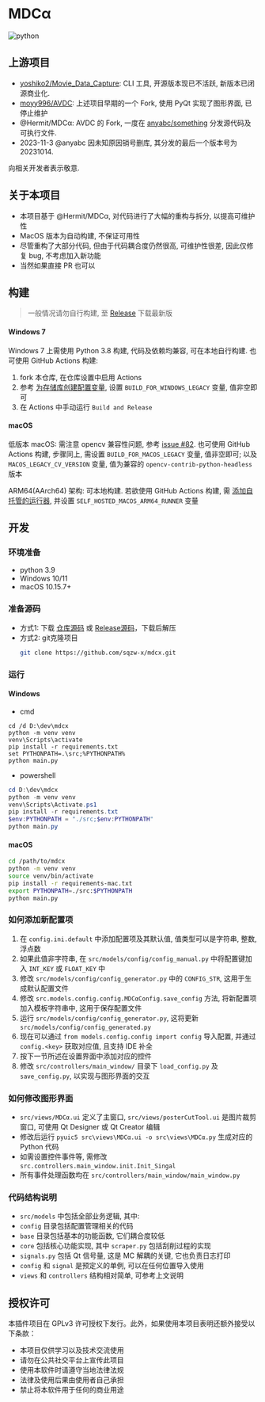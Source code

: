 # MDCα

![python](https://img.shields.io/badge/Python-3.9-3776AB.svg?style=flat&logo=python&logoColor=white)

## 上游项目

* [yoshiko2/Movie_Data_Capture](https://github.com/yoshiko2/Movie_Data_Capture): CLI 工具,
  开源版本现已不活跃, 新版本已闭源商业化.
* [moyy996/AVDC](https://github.com/moyy996/AVDC): 上述项目早期的一个 Fork, 使用 PyQt 实现了图形界面, 已停止维护
* @Hermit/MDCα: AVDC 的 Fork, 一度在 [anyabc/something](https://github.com/anyabc/something/releases) 分发源代码及可执行文件.
* 2023-11-3 @anyabc 因未知原因销号删库, 其分发的最后一个版本号为 20231014.

向相关开发者表示敬意.

## 关于本项目

* 本项目基于 @Hermit/MDCα, 对代码进行了大幅的重构与拆分, 以提高可维护性
* MacOS 版本为自动构建, 不保证可用性
* 尽管重构了大部分代码, 但由于代码耦合度仍然很高, 可维护性很差, 因此仅修复 bug, 不考虑加入新功能
* 当然如果直接 PR 也可以

## 构建

> 一般情况请勿自行构建, 至 [Release](https://github.com/sqzw-x/mdcx/releases) 下载最新版

#### Windows 7

Windows 7 上需使用 Python 3.8 构建, 代码及依赖均兼容, 可在本地自行构建. 也可使用 GitHub Actions 构建:

1. fork 本仓库, 在仓库设置中启用 Actions
2. 参考 [为存储库创建配置变量](https://docs.github.com/zh/actions/learn-github-actions/variables#creating-configuration-variables-for-a-repository), 设置 `BUILD_FOR_WINDOWS_LEGACY` 变量, 值非空即可
3. 在 Actions 中手动运行 `Build and Release`

#### macOS

低版本 macOS: 需注意 opencv 兼容性问题, 参考 [issue #82](https://github.com/sqzw-x/mdcx/issues/82#issuecomment-1947973961).
也可使用 GitHub Actions 构建, 步骤同上, 需设置 `BUILD_FOR_MACOS_LEGACY` 变量, 值非空即可;
以及 `MACOS_LEGACY_CV_VERSION` 变量, 值为兼容的 `opencv-contrib-python-headless` 版本

ARM64(AArch64) 架构: 可本地构建. 若欲使用 GitHub Actions 构建, 需 [添加自托管的运行器](https://docs.github.com/zh/actions/hosting-your-own-runners/managing-self-hosted-runners/adding-self-hosted-runners),
并设置 `SELF_HOSTED_MACOS_ARM64_RUNNER` 变量

## 开发

### 环境准备
- python 3.9
- Windows 10/11
- macOS 10.15.7+

### 准备源码
- 方式1: 下载 [仓库源码](https://github.com/sqzw-x/mdcx/archive/refs/heads/master.zip) 或 [Release源码](https://github.com/sqzw-x/mdcx/archive/refs/tags/daily_release.zip)，下载后解压
- 方式2: git克隆项目
  ```bash
  git clone https://github.com/sqzw-x/mdcx.git
  ```

### 运行
#### Windows

- cmd
```batch
cd /d D:\dev\mdcx
python -m venv venv
venv\Scripts\activate
pip install -r requirements.txt
set PYTHONPATH=.\src;%PYTHONPATH%
python main.py
```

- powershell
```powershell
cd D:\dev\mdcx
python -m venv venv
venv\Scripts\Activate.ps1
pip install -r requirements.txt
$env:PYTHONPATH = "./src;$env:PYTHONPATH"
python main.py
```

#### macOS

```bash
cd /path/to/mdcx
python -m venv venv
source venv/bin/activate
pip install -r requirements-mac.txt
export PYTHONPATH=./src:$PYTHONPATH
python main.py
```

### 如何添加新配置项

1. 在 `config.ini.default` 中添加配置项及其默认值, 值类型可以是字符串, 整数, 浮点数
2. 如果此值非字符串, 在 `src/models/config/config_manual.py` 中将配置键加入 `INT_KEY` 或 `FLOAT_KEY` 中
3. 修改 `src/models/config/config_generator.py` 中的 `CONFIG_STR`, 这用于生成默认配置文件
4. 修改 `src.models.config.config.MDCαConfig.save_config` 方法, 将新配置项加入模板字符串中, 这用于保存配置文件
5. 运行 `src/models/config/config_generator.py`, 这将更新 `src/models/config/config_generated.py`
6. 现在可以通过 `from models.config.config import config` 导入配置, 并通过 `config.<key>` 获取对应值, 且支持 IDE 补全
7. 按下一节所述在设置界面中添加对应的控件
8. 修改 `src/controllers/main_window/` 目录下 `load_config.py` 及 `save_config.py`, 以实现与图形界面的交互

### 如何修改图形界面

* `src/views/MDCα.ui` 定义了主窗口, `src/views/posterCutTool.ui` 是图片裁剪窗口, 可使用 Qt Designer 或 Qt Creator 编辑
* 修改后运行 `pyuic5 src\views\MDCα.ui -o src\views\MDCα.py` 生成对应的 Python 代码
* 如需设置控件事件等, 需修改 `src.controllers.main_window.init.Init_Singal`
* 所有事件处理函数均在 `src/controllers/main_window/main_window.py`

### 代码结构说明

* `src/models` 中包括全部业务逻辑, 其中:
* `config` 目录包括配置管理相关的代码
* `base` 目录包括基本的功能函数, 它们耦合度较低
* `core` 包括核心功能实现, 其中 `scraper.py` 包括刮削过程的实现
* `signals.py` 包括 Qt 信号量, 这是 MC 解耦的关键, 它也负责日志打印
* `config` 和 `signal` 是预定义的单例, 可以在任何位置导入使用
* `views` 和 `controllers` 结构相对简单, 可参考上文说明


## 授权许可
本插件项目在 GPLv3 许可授权下发行。此外，如果使用本项目表明还额外接受以下条款：

- 本项目仅供学习以及技术交流使用
- 请勿在公共社交平台上宣传此项目
- 使用本软件时请遵守当地法律法规
- 法律及使用后果由使用者自己承担
- 禁止将本软件用于任何的商业用途
